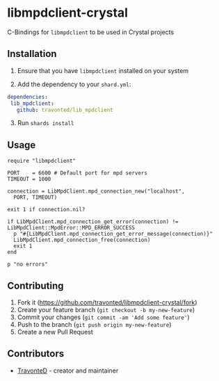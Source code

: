 # libmpdclient-crystal

C-Bindings for `libmpdclient` to be used in Crystal projects

## Installation

1. Ensure that you have `libmpdclient` installed on your system

2. Add the dependency to your `shard.yml`:

```yaml
dependencies:
 lib_mpdclient:
   github: travonted/lib_mpdclient
```

3. Run `shards install`

## Usage

```crystal
require "libmpdclient"

PORT    = 6600 # Default port for mpd servers
TIMEOUT = 1000

connection = LibMpdClient.mpd_connection_new("localhost",
  PORT, TIMEOUT)

exit 1 if connection.nil?

if LibMpdClient.mpd_connection_get_error(connection) != LibMpdClient::MpdError::MPD_ERROR_SUCCESS
  p "#{LibMpdClient.mpd_connection_get_error_message(connection)}"
  LibMpdClient.mpd_connection_free(connection)
  exit 1
end

p "no errors"
```

## Contributing

1. Fork it (<https://github.com/travonted/libmpdclient-crystal/fork>)
2. Create your feature branch (`git checkout -b my-new-feature`)
3. Commit your changes (`git commit -am 'Add some feature'`)
4. Push to the branch (`git push origin my-new-feature`)
5. Create a new Pull Request

## Contributors

- [TravonteD](https://github.com/TravonteD) - creator and maintainer
